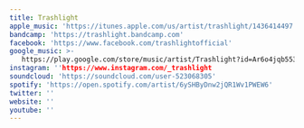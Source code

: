 ```yaml
---
title: Trashlight
apple_music: 'https://itunes.apple.com/us/artist/trashlight/1436414497'
bandcamp: 'https://trashlight.bandcamp.com'
facebook: 'https://www.facebook.com/trashlightofficial'
google_music: >-
   https://play.google.com/store/music/artist/Trashlight?id=Ar6o4jqb553ioywgta22fy36doi
instagram: ''https://www.instagram.com/_trashlight
soundcloud: 'https://soundcloud.com/user-523068305'
spotify: 'https://open.spotify.com/artist/6ySHByDnw2jQR1Wv1PWEW6'
twitter: ''
website: ''
youtube: ''
---
```

